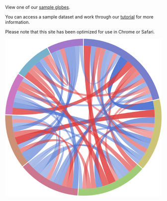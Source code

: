 View one of our [sample globes](#/tutorial#sample-globes).

You can access a sample dataset and work through our [tutorial](#/tutorial) for more information.

Please note that this site has been optimized for use in Chrome or Safari. 

![globe example](./tutorial/globe_example.svg)
